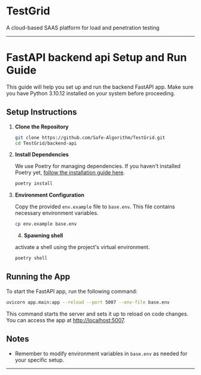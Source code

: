 # TestGrid

A cloud-based SAAS platform for load and penetration testing

---

# FastAPI backend api Setup and Run Guide

This guide will help you set up and run the backend FastAPI app. Make sure you have Python 3.10.12 installed on your system before proceeding.

## Setup Instructions

1. **Clone the Repository**

   ```bash
   git clone https://github.com/Safe-Algorithm/TestGrid.git
   cd TestGrid/backend-api
   ```

2. **Install Dependencies**

   We use Poetry for managing dependencies. If you haven't installed Poetry yet, [follow the installation guide here](https://python-poetry.org/docs/).

   ```bash
   poetry install
   ```

3. **Environment Configuration**

   Copy the provided `env.example` file to `base.env`. This file contains necessary environment variables.

   ```bash
   cp env.example base.env
   ```

   4. **Spawning shell**

   activate a shell using the project's virtual environment.

   ```bash
   poetry shell
   ```

## Running the App

To start the FastAPI app, run the following command:

```bash
uvicorn app.main:app --reload --port 5007 --env-file base.env
```

This command starts the server and sets it up to reload on code changes. You can access the app at [http://localhost:5007](http://localhost:5007).

## Notes

- Remember to modify environment variables in `base.env` as needed for your specific setup.

---
